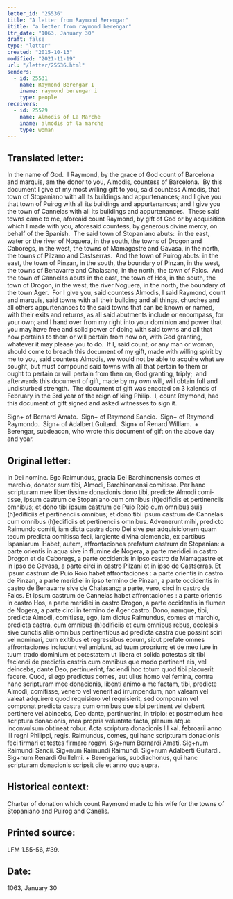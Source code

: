 ```yaml
---
letter_id: "25536"
title: "A letter from Raymond Berengar"
ititle: "a letter from raymond berengar"
ltr_date: "1063, January 30"
draft: false
type: "letter"
created: "2015-10-13"
modified: "2021-11-19"
url: "/letter/25536.html"
senders:
  - id: 25531
    name: Raymond Berengar I
    iname: raymond berengar i
    type: people
receivers:
  - id: 25529
    name: Almodis of La Marche
    iname: almodis of la marche
    type: woman
---
```

<h2> Translated letter:</h2><p>In the name of God.&nbsp; I Raymond, by the grace of God count of Barcelona and marquis, am the donor to you, Almodis, countess of Barcelona.&nbsp; By this document I give of my most willing gift to you, said countess Almodis, that town of Stopaniano with all its buildings and appurtenances; and I give you that town of Puirog with all its buildings and appurtenances; and I give you the town of Cannelas with all its buildings and appurtenances.&nbsp; These said towns came to me, aforeaid count Raymond, by gift of God or by acquisition which I made with you, aforesaid countess, by generous divine mercy, on behalf of the Spanish.&nbsp; The said town of Stopaniano abuts:&nbsp; in the east, water or the river of Noguera, in the south, the towns of Drogon and Caboregs, in the west, the towns of Mamagastre and Gavasa, in the north, the towns of Pilzano and Castserras.&nbsp; And the town of Puirog abuts: in the east, the town of Pinzan, in the south, the boundary of Pinzan, in the west, the towns of Benavarre and Chalasanç, in the north, the town of Falcs.&nbsp; And the town of Cannelas abuts in the east, the town of Hos, in the south, the town of Drogon, in the west, the river Noguera, in the north, the boundary of the town Ager.&nbsp; For I give you, said countess Almodis, I said Raymond, count and marquis, said towns with all their building and all things, churches and all others appurtenances to the said towns that can be known or named, with their exits and returns, as all said abutments include or encompass, for your own; and I hand over from my right into your dominion and power that you may have free and solid power of doing with said towns and all that now pertains to them or will pertain from now on, with God granting, whatever it may please you to do.&nbsp; If I, said count, or any man or woman, should come to breach this document of my gift, made with willing spirit by me to you, said countess Almodis, we would not be able to acquire what we sought, but must compound said towns with all that pertain to them or ought to pertain or will pertain from then on, God granting, triply;&nbsp; and afterwards this document of gift, made by my own will, will obtain full and undisturbed strength.&nbsp; The document of gift was enacted on 3 kalends of February in the 3rd year of the reign of king Philip.&nbsp; I, count Raymond, had this document of gift signed and asked witnesses to sign it.</p><p>Sign+ of Bernard Amato.&nbsp; Sign+ of Raymond Sancio.&nbsp; Sign+ of Raymond Raymondo.&nbsp; Sign+ of Adalbert Guitard.&nbsp; Sign+ of Renard William.&nbsp; + Berengar, subdeacon, who wrote this document of gift on the above day and year.&nbsp;&nbsp;</p><h2 class="mt-4"> Original letter:</h2><p>In Dei nomine. Ego Raimundus, gracia Dei Barchinonensis comes et marchio, donator sum tibi, Almodi, Barchinonensi comitisse. Per hanc scripturam mee libentissime donacionis dono tibi, predicte Almodi comi­tisse, ipsum castrum de Stopaniano cum omnibus (h)edificiis et pertinenciis omnibus; et dono tibi ipsum castrum de Puio Roio cum omnibus suis (h)edificiis et pertinenciis omnibus; et dono tibi ipsum castrum de Cannelas cum omnibus (h)edificiis et pertinenciis omni­bus. Advenerunt mihi, predicto Raimundo comiti, iam dicta castra dono Dei sive per adquisicionem quam tecum predicta comitissa feci, largiente divina clemencia, ex partibus Ispaniarum. Habet, autem, affrontaciones prefatum castrum de Stopanian: a parte orientis in aqua sive in flumine de Nogera, a parte meridiei in castro Drogon et de Caboregs, a parte occidentis in ipso castro de Mamagastre et in ipso de Gavasa, a parte circi in castro Pilzani et in ipso de Castserras. Et ipsum castrum de Puio Roio habet affrontaciones : a parte orientis in castro de Pinzan, a parte meridiei in ipso termino de Pinzan, a parte occidentis in castro de Benavarre sive de Chalasanç; a parte, vero, circi in castro de Falcs. Et ipsum castrum de Cannelas habet affron­taciones : a parte orientis in castro Hos, a parte meridiei in castro Drogon, a parte occidentis in flumen de Nogera, a parte circi in termino de Ager castro. Dono, namque, tibi, predicte Almodi, comitisse, ego, iam dictus Raimundus, comes et marchio, predicta castra, cum omnibus (h)edificiis et cum omnibus rebus, ecclesiis sive cunctis aliis omnibus pertinentibus ad predicta castra que possint sciri vel nominari, cum exitibus et regressibus eorum, sicut prefate omnes affrontaciones includunt vel ambiunt, ad tuum proprium; et de meo iure in tuum trado dominium et potestatem ut libera et solida potestas sit tibi faciendi de predictis castris cum omnibus que modo pertinent eis, vel deincebs, dante Deo, pertinuerint, faciendi hoc totum quod tibi placuerit facere. Quod, si ego predictus comes, aut ullus homo vel femina, contra hanc scripturam mee donacionis, libenti animo a me factam, tibi, predicte Almodi, comitisse, venero vel venerit ad irrumpendum, non valeam vel valeat adquirere quod requisiero vel requisierit, sed componam vel componat predicta castra cum omnibus que sibi pertinent vel debent pertinere vel abincebs, Deo dante, pertinuerint, in triplo: et postmodum hec scriptura donacionis, mea propria voluntate facta, plenum atque inconvulsum obtineat robur. Acta scriptura donacionis III kal. febroarii anno<span><span> III</span></span> regni Philippi, regis. Raimundus, comes, qui hanc scripturam donacionis feci firmari et testes firmare rogavi. Sig+num Bernardi Amati. Sig+num Raimundi Sancii. Sig+num Raimundi Raimundi. Sig+num Adalberti Guitardi.<span><span> Sig+</span></span>num Renardi Guillelmi. + Berengarius, subdiachonus, qui hanc scripturam donacionis scripsit die et anno quo supra.</p><h2 class="mt-4"> Historical context:</h2><p>Charter of donation which count Raymond made to his wife for the towns of Stopaniano and Puirog and Canelis.</p><h2 class="mt-4"> Printed source:</h2><p>LFM 1.55-56, #39.</p><h2 class="mt-4"> Date:</h2>1063, January 30